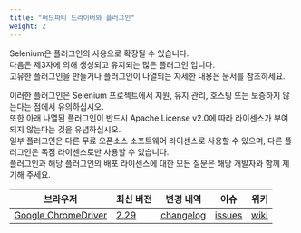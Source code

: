 ```yaml
---
title: "써드파티 드라이버와 플러그인"
weight: 2
---
```


Selenium은 플러그인의 사용으로 확장될 수 있습니다.  
다음은 제3자에 의해 생성되고 유지되는 많은 플러그인 입니다.  
고유한 플러그인을 만들거나 플러그인이 나열되는 자세한 내용은 문서를 참조하세요.  

이러한 플러그인은 Selenium 프로젝트에서 지원, 유지 관리, 호스팅 또는 보증하지 않는다는 점에서 유의하십시오.  
또한 아래 나열된 플러그인이 반드시 Apache License v2.0에 따라 라이센스가 부여되지 않는다는 것을 유념하십시오.  
일부 플러그인은 다른 무료 오픈소스 소프트웨어 라이센스로 사용할 수 있으며, 다른 플러그인은 독점 라이센스로만 사용할 수 있습니다.  
플러그인과 해당 플러그인의 배포 라이센스에 대한 모든 질문은 해당 개발자와 함께 제기해 주세요.

| 브라우저 | 최신 버전 | 변경 내역 | 이슈 | 위키 |
| -------- | ---------- | ---------- | ---------- | ---------- |
| [Google ChromeDriver](//sites.google.com/a/chromium.org/chromedriver/) | [2.29](//chromedriver.storage.googleapis.com/index.html) |  [changelog](//chromedriver.storage.googleapis.com/2.29/notes.txt) | [issues](//bugs.chromium.org/p/chromedriver/issues/list) | [wiki](//github.com/SeleniumHQ/selenium/wiki/ChromeDriver)

